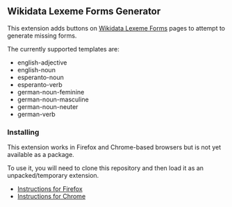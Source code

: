 ## Wikidata Lexeme Forms Generator

This extension adds buttons on [Wikidata Lexeme Forms](https://lexeme-forms.toolforge.org/) pages to attempt to generate missing forms.

The currently supported templates are:
* english-adjective
* english-noun
* esperanto-noun
* esperanto-verb
* german-noun-feminine
* german-noun-masculine
* german-noun-neuter
* german-verb

### Installing

This extension works in Firefox and Chrome-based browsers but is not yet available as a package.

To use it, you will need to clone this repository and then load it as an unpacked/temporary extension.

* [Instructions for Firefox](https://extensionworkshop.com/documentation/develop/temporary-installation-in-firefox/)
* [Instructions for Chrome](https://developer.chrome.com/docs/extensions/mv3/getstarted/development-basics/#load-unpacked)
